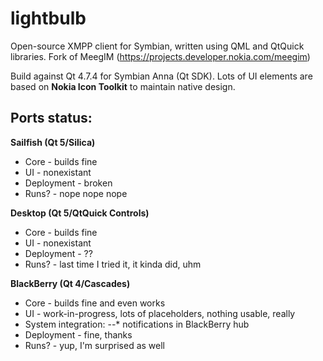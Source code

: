 lightbulb
=========

Open-source XMPP client for Symbian, written using QML and QtQuick libraries. Fork of MeegIM (https://projects.developer.nokia.com/meegim)

Build against Qt 4.7.4 for Symbian Anna (Qt SDK).
Lots of UI elements are based on **Nokia Icon Toolkit** to maintain native design.


## Ports status:

**Sailfish (Qt 5/Silica)**

- Core - builds fine
- UI - nonexistant
- Deployment - broken
- Runs? - nope nope nope

**Desktop (Qt 5/QtQuick Controls)**

- Core - builds fine
- UI - nonexistant
- Deployment - ??
- Runs? - last time I tried it, it kinda did, uhm

**BlackBerry (Qt 4/Cascades)**

- Core - builds fine and even works
- UI - work-in-progress, lots of placeholders, nothing usable, really
- System integration: 
--* notifications in BlackBerry hub
- Deployment - fine, thanks
- Runs? - yup, I'm surprised as well